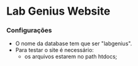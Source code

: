 <h1><b>Lab Genius Website</b></h1>

<h3>Configurações</h3>
  <ul>
    <li>O nome da database tem que ser "labgenius".</li>
    <li>Para testar o site é necessário:
      <ul>
        <li>os arquivos estarem no path htdocs;</li>
       </ul>
    </li>
  </ul>
